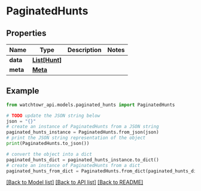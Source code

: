 # PaginatedHunts


## Properties

Name | Type | Description | Notes
------------ | ------------- | ------------- | -------------
**data** | [**List[Hunt]**](Hunt.md) |  | 
**meta** | [**Meta**](Meta.md) |  | 

## Example

```python
from watchtowr_api.models.paginated_hunts import PaginatedHunts

# TODO update the JSON string below
json = "{}"
# create an instance of PaginatedHunts from a JSON string
paginated_hunts_instance = PaginatedHunts.from_json(json)
# print the JSON string representation of the object
print(PaginatedHunts.to_json())

# convert the object into a dict
paginated_hunts_dict = paginated_hunts_instance.to_dict()
# create an instance of PaginatedHunts from a dict
paginated_hunts_from_dict = PaginatedHunts.from_dict(paginated_hunts_dict)
```
[[Back to Model list]](../README.md#documentation-for-models) [[Back to API list]](../README.md#documentation-for-api-endpoints) [[Back to README]](../README.md)


